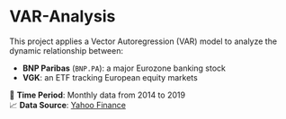# VAR-Analysis

This project applies a Vector Autoregression (VAR) model to analyze the dynamic relationship between:

- **BNP Paribas** (`BNP.PA`): a major Eurozone banking stock  
- **VGK**: an ETF tracking European equity markets  

📅 **Time Period**: Monthly data from 2014 to 2019  
📈 **Data Source**: [Yahoo Finance](https://finance.yahoo.com/)
